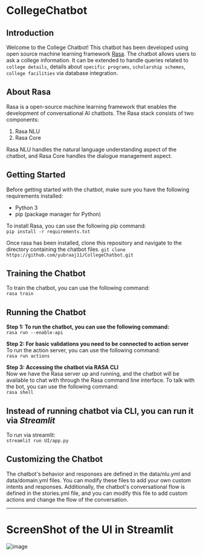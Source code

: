 # CollegeChatbot

## Introduction
Welcome to the College Chatbot! This chatbot has been developed using open source machine learning framework [Rasa](https://rasa.com/). The chatbot allows users to ask a college information. It can  be extended to handle queries related to `college details`, details about `specific programs`, `scholarship schemes`, `college facilities` via database integration.

## About Rasa
Rasa is a open-source machine learning framework that enables the development of conversational AI chatbots. The Rasa stack consists of two components:

1. Rasa NLU
2. Rasa Core

Rasa NLU handles the natural language understanding aspect of the chatbot, and Rasa Core handles the dialogue management aspect.

## Getting Started

Before getting started with the chatbot, make sure you have the following requirements installed:

- Python 3
- pip (package manager for Python)

To install Rasa, you can use the following pip command: <br />
```pip install -r requirements.txt```

Once rasa has been installed, clone this repository and navigate to the directory containing the chatbot files.
```git clone https://github.com/yubraaj11/CollegeChatbot.git```

## Training the Chatbot
To train the chatbot, you can use the following command:<br />
```rasa train```

## Running the Chatbot
**Step 1: To run the chatbot, you can use the following command:**<br />
```rasa run --enable-api```

**Step 2: For basic validations you need to be connected to action server**<br />
To run the action server, you can use the following command:<br />
```rasa run actions```

**Step 3: Accessing the chatbot via RASA CLI**<br />
Now we have the Rasa server up and running, and the chatbot will be available to chat with through the Rasa command line interface.
To talk with the bot, you can use the following command:<br />
```rasa shell```


## Instead of running chatbot via CLI, you can run it via *Streamlit* <br />
To run via streamlit: <br />
```streamlit run UI/app.py```


## Customizing the Chatbot<br />
The chatbot's behavior and responses are defined in the data/nlu.yml and data/domain.yml files. You can modify these files to add your own custom intents and responses. Additionally, the chatbot's conversational flow is defined in the stories.yml file, and you can modify this file to add custom actions and change the flow of the conversation.

---

# ScreenShot of the UI in Streamlit
![image](https://github.com/yubraaj11/CollegeChatbot/assets/84309182/b06047ab-03f7-4be1-b8d4-f134e3addbfc)



